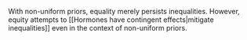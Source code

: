 ---
---

With non-uniform priors, equality merely persists inequalities. However, equity attempts to [[Hormones have contingent effects|mitigate inequalities]] even in the context of non-uniform priors.